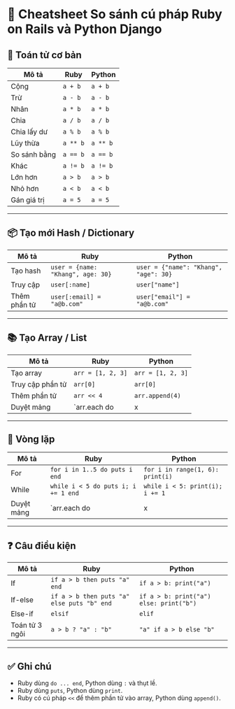 
# 📝 Cheatsheet So sánh cú pháp Ruby on Rails và Python Django

## 🔢 Toán tử cơ bản

| Mô tả | Ruby | Python |
|------|------|--------|
| Cộng | `a + b` | `a + b` |
| Trừ | `a - b` | `a - b` |
| Nhân | `a * b` | `a * b` |
| Chia | `a / b` | `a / b` |
| Chia lấy dư | `a % b` | `a % b` |
| Lũy thừa | `a ** b` | `a ** b` |
| So sánh bằng | `a == b` | `a == b` |
| Khác | `a != b` | `a != b` |
| Lớn hơn | `a > b` | `a > b` |
| Nhỏ hơn | `a < b` | `a < b` |
| Gán giá trị | `a = 5` | `a = 5` |

---

## 📦 Tạo mới Hash / Dictionary

| Mô tả | Ruby | Python |
|------|------|--------|
| Tạo hash | `user = {name: "Khang", age: 30}` | `user = {"name": "Khang", "age": 30}` |
| Truy cập | `user[:name]` | `user["name"]` |
| Thêm phần tử | `user[:email] = "a@b.com"` | `user["email"] = "a@b.com"` |

---

## 📚 Tạo Array / List

| Mô tả | Ruby | Python |
|------|------|--------|
| Tạo array | `arr = [1, 2, 3]` | `arr = [1, 2, 3]` |
| Truy cập phần tử | `arr[0]` | `arr[0]` |
| Thêm phần tử | `arr << 4` | `arr.append(4)` |
| Duyệt mảng | `arr.each do |x| puts x end` | `for x in arr: print(x)` |

---

## 🔁 Vòng lặp

| Mô tả | Ruby | Python |
|------|------|--------|
| For | `for i in 1..5 do puts i end` | `for i in range(1, 6): print(i)` |
| While | `while i < 5 do puts i; i += 1 end` | `while i < 5: print(i); i += 1` |
| Duyệt mảng | `arr.each do |x| puts x end` | `for x in arr: print(x)` |

---

## ❓ Câu điều kiện

| Mô tả | Ruby | Python |
|------|------|--------|
| If | `if a > b then puts "a" end` | `if a > b: print("a")` |
| If-else | `if a > b then puts "a" else puts "b" end` | `if a > b: print("a") else: print("b")` |
| Else-if | `elsif` | `elif` |
| Toán tử 3 ngôi | `a > b ? "a" : "b"` | `"a" if a > b else "b"` |

---

## ✅ Ghi chú

- Ruby dùng `do ... end`, Python dùng `:` và thụt lề.
- Ruby dùng `puts`, Python dùng `print`.
- Ruby có cú pháp `<<` để thêm phần tử vào array, Python dùng `append()`.

